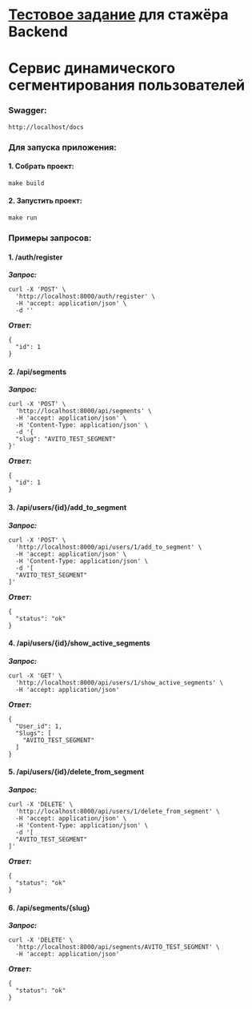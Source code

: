 # [Тестовое задание](task/README.md) для стажёра Backend
# Сервис динамического сегментирования пользователей

### Swagger:
```
http://localhost/docs
```

### Для запуска приложения:

#### 1. Собрать проект:
```
make build
```

#### 2. Запустить проект:
```
make run
```

### Примеры запросов:
#### 1. /auth/register

***Запрос:***
```
curl -X 'POST' \
  'http://localhost:8000/auth/register' \
  -H 'accept: application/json' \
  -d ''
```
***Ответ:***
```
{
  "id": 1
}
```

#### 2. /api/segments

***Запрос:***
```
curl -X 'POST' \
  'http://localhost:8000/api/segments' \
  -H 'accept: application/json' \
  -H 'Content-Type: application/json' \
  -d '{
  "slug": "AVITO_TEST_SEGMENT"
}'
```
***Ответ:***
```
{
  "id": 1
}
```

#### 3. /api/users/{id}/add_to_segment

***Запрос:***
```
curl -X 'POST' \
  'http://localhost:8000/api/users/1/add_to_segment' \
  -H 'accept: application/json' \
  -H 'Content-Type: application/json' \
  -d '[
  "AVITO_TEST_SEGMENT"
]'
```
***Ответ:***
```
{
  "status": "ok"
}
```

#### 4. /api/users/{id}/show_active_segments

***Запрос:***
```
curl -X 'GET' \
  'http://localhost:8000/api/users/1/show_active_segments' \
  -H 'accept: application/json'
```
***Ответ:***
```
{
  "User_id": 1,
  "Slugs": [
    "AVITO_TEST_SEGMENT"
  ]
}
```

#### 5. /api/users/{id}/delete_from_segment

***Запрос:***
```
curl -X 'DELETE' \
  'http://localhost:8000/api/users/1/delete_from_segment' \
  -H 'accept: application/json' \
  -H 'Content-Type: application/json' \
  -d '[
  "AVITO_TEST_SEGMENT"
]'
```
***Ответ:***
```
{
  "status": "ok"
}
```

#### 6. /api/segments/{slug}

***Запрос:***
```
curl -X 'DELETE' \
  'http://localhost:8000/api/segments/AVITO_TEST_SEGMENT' \
  -H 'accept: application/json'
```
***Ответ:***
```
{
  "status": "ok"
}
```
